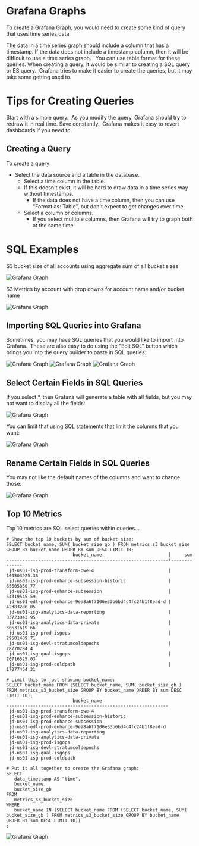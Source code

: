 # Grafana Graphs

To create a Grafana Graph, you would need to create some kind of query that uses time series data

The data in a time series graph should include a column that has a timestamp.
If the data does not include a timestamp column, then it will be difficult to use a time series graph.  
You can use table format for these queries.
When creating a query, it would be similar to creating a SQL query or ES query. 
Grafana tries to make it easier to create the queries, but it may take some getting used to.


# Tips for Creating Queries

Start with a simple query.  As you modify the query, Grafana should try to redraw it in real time.
Save constantly.  Grafana makes it easy to revert dashboards if you need to.

## Creating a Query

To create a query:
* Select the data source and a table in the database.
    * Select a time column in the table. 
    * If this doesn't exist, it will be hard to draw data in a time series way without timestamps.
        * If the data does not have a time column, then you can use "Format as: Table", but don't expect to get changes over time.
    * Select a column or columns.
        * If you select multiple columns, then Grafana will try to graph both at the same time

# SQL Examples

S3 bucket size of all accounts using aggregate sum of all bucket sizes

![Grafana Graph](../img/grafana-graph1.png)

S3 Metrics by account with drop downs for account name and/or bucket name

![Grafana Graph](../img/grafana-graph2.png)

## Importing SQL Queries into Grafana

Sometimes, you may have SQL queries that you would like to import into Grafana.  These are also easy to do using the "Edit SQL" button which brings you into the query builder to paste in SQL queries:

![Grafana Graph](../img/grafana-graph3.png)
![Grafana Graph](../img/grafana-graph4.png)
![Grafana Graph](../img/grafana-graph5.png)

## Select Certain Fields in SQL Queries

If you select *, then Grafana will generate a table with all fields, but you may not want to display all the fields:

![Grafana Graph](../img/grafana-graph6.png)

You can limit that using SQL statements that limit the columns that you want:

![Grafana Graph](../img/grafana-graph7.png)

## Rename Certain Fields in SQL Queries

You may not like the default names of the columns and want to change those:

![Grafana Graph](../img/grafana-graph8.png)

## Top 10 Metrics

Top 10 metrics are SQL select queries within queries...

```
# Show the top 10 buckets by sum of bucket size:
SELECT bucket_name, SUM( bucket_size_gb ) FROM metrics_s3_bucket_size GROUP BY bucket_name ORDER BY sum DESC LIMIT 10;
                         bucket_name                         |     sum
-------------------------------------------------------------+--------------
 jd-us01-isg-prod-transform-owe-4                            | 160503925.36
 jd-us01-isg-prod-enhance-subsession-historic                |  65605850.77
 jd-us01-isg-prod-enhance-subsession                         |  64319545.59
 jd-us01-edl-prod-enhance-9ea8a6f7106e33b6bd4c4fc24b1f8ead-d |  42383286.05
 jd-us01-isg-analytics-data-reporting                        |  33723043.95
 jd-us01-isg-analytics-data-private                          |  30631619.66
 jd-us01-isg-prod-isgops                                     |  29501489.71
 jd-us01-isg-devl-stratumcoldepochs                          |   28770284.4
 jd-us01-isg-qual-isgops                                     |  20716525.03
 jd-us01-isg-prod-coldpath                                   |  17077464.31

# Limit this to just showing bucket_name:
SELECT bucket_name FROM (SELECT bucket_name, SUM( bucket_size_gb ) FROM metrics_s3_bucket_size GROUP BY bucket_name ORDER BY sum DESC LIMIT 10);
                         bucket_name
-------------------------------------------------------------
 jd-us01-isg-prod-transform-owe-4
 jd-us01-isg-prod-enhance-subsession-historic
 jd-us01-isg-prod-enhance-subsession
 jd-us01-edl-prod-enhance-9ea8a6f7106e33b6bd4c4fc24b1f8ead-d
 jd-us01-isg-analytics-data-reporting
 jd-us01-isg-analytics-data-private
 jd-us01-isg-prod-isgops
 jd-us01-isg-devl-stratumcoldepochs
 jd-us01-isg-qual-isgops
 jd-us01-isg-prod-coldpath

# Put it all together to create the Grafana graph:
SELECT
   data_timestamp AS "time",
   bucket_name,
   bucket_size_gb
FROM
   metrics_s3_bucket_size
WHERE
   bucket_name IN (SELECT bucket_name FROM (SELECT bucket_name, SUM( bucket_size_gb ) FROM metrics_s3_bucket_size GROUP BY bucket_name ORDER BY sum DESC LIMIT 10))
;
```

![Grafana Graph](../img/grafana-graph9.png)

